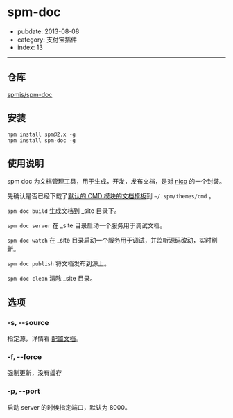 # spm-doc

- pubdate: 2013-08-08
- category: 支付宝插件
- index: 13

-----------

## 仓库

[spmjs/spm-doc](https://github.com/spmjs/spm-doc)

## 安装

```
npm install spm@2.x -g
npm install spm-doc -g
```

## 使用说明

spm doc 为文档管理工具，用于生成，开发，发布文档，是对 [nico](https://github.com/lepture/nico) 的一个封装。

先确认是否已经下载了[默认的 CMD 模块的文档模板](https://github.com/spmjs/nico-cmd)到 `~/.spm/themes/cmd` 。

`spm doc build` 生成文档到 _site 目录下。

`spm doc server` 在 _site 目录启动一个服务用于调试文档。

`spm doc watch` 在 _site 目录启动一个服务用于调试，并监听源码改动，实时刷新。

`spm doc publish` 将文档发布到源上。

`spm doc clean` 清除 _site 目录。

## 选项

### -s, --source

指定源，详情看 [配置文档](../doc/spm-global-config#source)。

### -f, --force

强制更新，没有缓存

### -p, --port

启动 server 的时候指定端口，默认为 8000。
